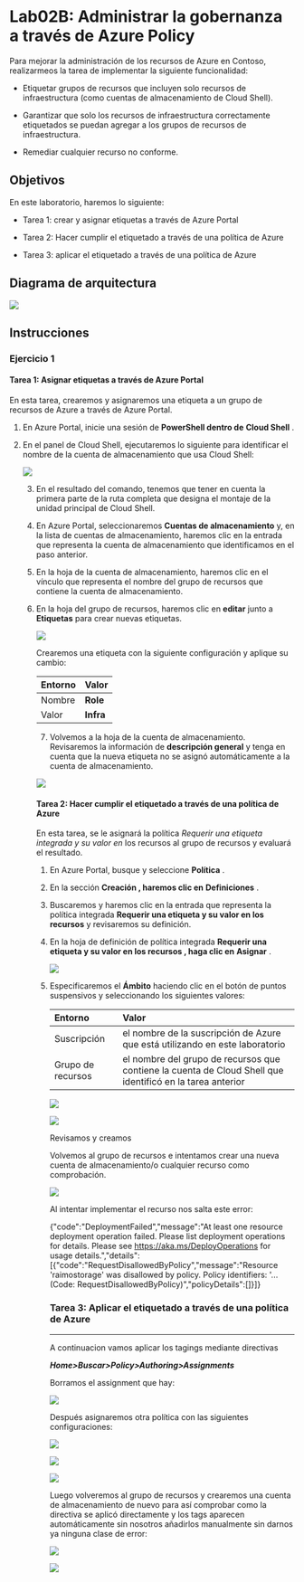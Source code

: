 # Lab02B: Administrar la gobernanza a través de Azure Policy

Para mejorar la administración de los recursos de Azure en Contoso, realizarmeos la tarea de implementar la siguiente funcionalidad:

- Etiquetar grupos de recursos que incluyen solo recursos de infraestructura (como cuentas de almacenamiento de Cloud Shell).

- Garantizar que solo los recursos de infraestructura correctamente etiquetados se puedan agregar a los grupos de recursos de infraestructura.

- Remediar cualquier recurso no conforme.

  

## Objetivos

En este laboratorio, haremos lo siguiente:

- Tarea 1: crear y asignar etiquetas a través de Azure Portal

- Tarea 2: Hacer cumplir el etiquetado a través de una política de Azure

- Tarea 3: aplicar el etiquetado a través de una política de Azure

  

## Diagrama de arquitectura

![](img/img1.png)

## Instrucciones

### Ejercicio 1

#### Tarea 1: Asignar etiquetas a través de Azure Portal

En esta tarea, crearemos y asignaremos una etiqueta a un grupo de recursos de Azure a través de Azure Portal.

1. En Azure Portal, inicie una sesión de **PowerShell dentro de** **Cloud Shell** .

2. En el panel de Cloud Shell, ejecutaremos lo siguiente para identificar el nombre de la cuenta de almacenamiento que usa Cloud Shell:

   ![](img\img2.png)

   3. En el resultado del comando, tenemos que tener en cuenta la primera parte de la ruta completa que designa el montaje de la unidad principal de Cloud Shell.

   4. En Azure Portal, seleccionaremos **Cuentas de almacenamiento** y, en la lista de cuentas de almacenamiento, haremos clic en la entrada que representa la cuenta de almacenamiento que identificamos en el paso anterior.

   5. En la hoja de la cuenta de almacenamiento, haremos clic en el vínculo que representa el nombre del grupo de recursos que contiene la cuenta de almacenamiento.

   6. En la hoja del grupo de recursos, haremos clic en **editar** junto a **Etiquetas** para crear nuevas etiquetas.

      

      ![](img/img3.png)

      Crearemos una etiqueta con la siguiente configuración y aplique su cambio:

      | Entorno | Valor     |
      | :------ | :-------- |
      | Nombre  | **Role**  |
      | Valor   | **Infra** |

      7.  Volvemos a la hoja de la cuenta de almacenamiento. Revisaremos la información de **descripción general** y tenga en cuenta que la nueva etiqueta no se asignó automáticamente a la cuenta de almacenamiento.

         ![](img/img4.png)

         

      #### Tarea 2: Hacer cumplir el etiquetado a través de una política de Azure

      

      En esta tarea, se le asignará  la política *Requerir una etiqueta integrada y su valor en* los recursos al grupo de recursos y evaluará el resultado.

      1. En Azure Portal, busque y seleccione **Política** .

      2. En la sección **Creación , haremos clic en** **Definiciones** . 

      3. Buscaremos y haremos clic en la entrada que representa la política integrada **Requerir una etiqueta y su valor en los recursos** y revisaremos su definición.

      4. En la hoja de definición de política integrada **Requerir una etiqueta y su valor en los recursos , haga clic en** **Asignar** .

         ![](img/img5.png)

      5. Especificaremos el **Ámbito** haciendo clic en el botón de puntos suspensivos y seleccionando los siguientes valores:

         | Entorno           | Valor                                                        |
         | :---------------- | :----------------------------------------------------------- |
         | Suscripción       | el nombre de la suscripción de Azure que está utilizando en este laboratorio |
         | Grupo de recursos | el nombre del grupo de recursos que contiene la cuenta de Cloud Shell que identificó en la tarea anterior |

         ![](img/img6.png)

         ![](img/img7.png)

         Revisamos y creamos

         Volvemos al grupo de recursos e intentamos crear una nueva cuenta de almacenamiento/o cualquier recurso como comprobación.

         ![](img/img8.png)

         Al intentar implementar el recurso nos salta este error:

         {"code":"DeploymentFailed","message":"At least one resource deployment operation failed. Please list deployment operations for details. Please see https://aka.ms/DeployOperations for usage details.","details":[{"code":"RequestDisallowedByPolicy","message":"Resource 'raimostorage' was disallowed by policy. Policy identifiers: '... (Code: RequestDisallowedByPolicy)","policyDetails":[]}]}

         ### Tarea 3: Aplicar el etiquetado a través de una política de Azure

         ------

         A continuacion vamos aplicar los tagings mediante directivas

         ***Home>Buscar>Policy>Authoring>Assignments***

         Borramos el assignment que hay:

         ![](img/img9.png)

         Después asignaremos otra política con las siguientes configuraciones:

         ![](img/img10.png)

         ![](img/img11.png)

         ![](img/img12.png)

         Luego volveremos al grupo de recursos y crearemos una cuenta de almacenamiento de nuevo para así comprobar como la directiva se aplicó directamente y los tags aparecen automáticamente sin nosotros añadirlos manualmente sin darnos ya ninguna clase de error:

         

         ![](img/img13.png)

         ![](img/img14.png)
